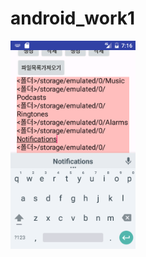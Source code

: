 # android_work1
<img src ="https://github.com/vmflstm1119/android_work1/blob/master/app/pick/a.png?raw=true" width=200>
